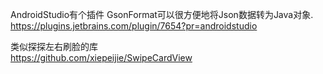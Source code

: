AndroidStudio有个插件 GsonFormat可以很方便地将Json数据转为Java对象.  
https://plugins.jetbrains.com/plugin/7654?pr=androidstudio

类似探探左右刷脸的库  
https://github.com/xiepeijie/SwipeCardView
